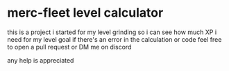 # merc-fleet level calculator
this is a project i started for my level grinding so i can see how much XP i need for my level goal
if there's an error in the calculation or code feel free to open a pull request or DM me on discord

any help is appreciated
